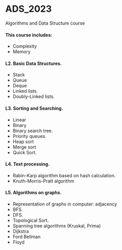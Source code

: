 # ADS_2023
 Algorithms and Data Structure course
 
#### This course includes:
  * Complexity
  * Memory
####    L2. Basic Data Structures.
  * Stack
  * Queue
  * Deque
  * Linked lists.
  * Doubly-Linked lists.
####    L3. Sorting and Searching.
  * Linear
  * Binary
  * Binary search tree.
  * Priority queues.
  * Heap sort
  * Merge sort
  * Quick Sort.
####    L4. Text processing.
  * Rabin-Karp algorithm based on hash calculation.
  * Knuth-Morris-Pratt algorithm
####    L5. Algorithms on graphs.
  * Representation of graphs in computer: adjacency
  * BFS.
  * DFS.
  * Topological Sort.
  * Spanning tree algorithms (Kruskal, Prima)
  * Dijkstra
  * Ford Bellman
  * Floyd
